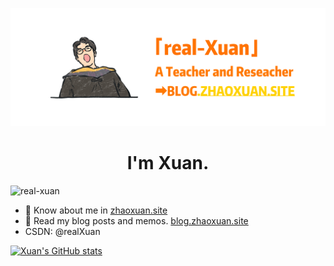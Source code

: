 ![Cover Image](cover.jpg)

<h1 align="center">I'm Xuan.</h1>
<img src="https://komarev.com/ghpvc/?username=real-xuan&label=Profile%20views&color=0e75b6&style=flat" alt="real-xuan" />

<p align="left">  

- 📄 Know about me in [zhaoxuan.site](https://zhaoxuan.site)
- 📝 Read my blog posts and memos. [blog.zhaoxuan.site](https://blog.zhaoxuan.site)
- CSDN: @realXuan

[![Xuan's GitHub stats](https://github-readme-stats.vercel.app/api?username=real-Xuan)](https://blog.zhaoxuan.site)

</p>
